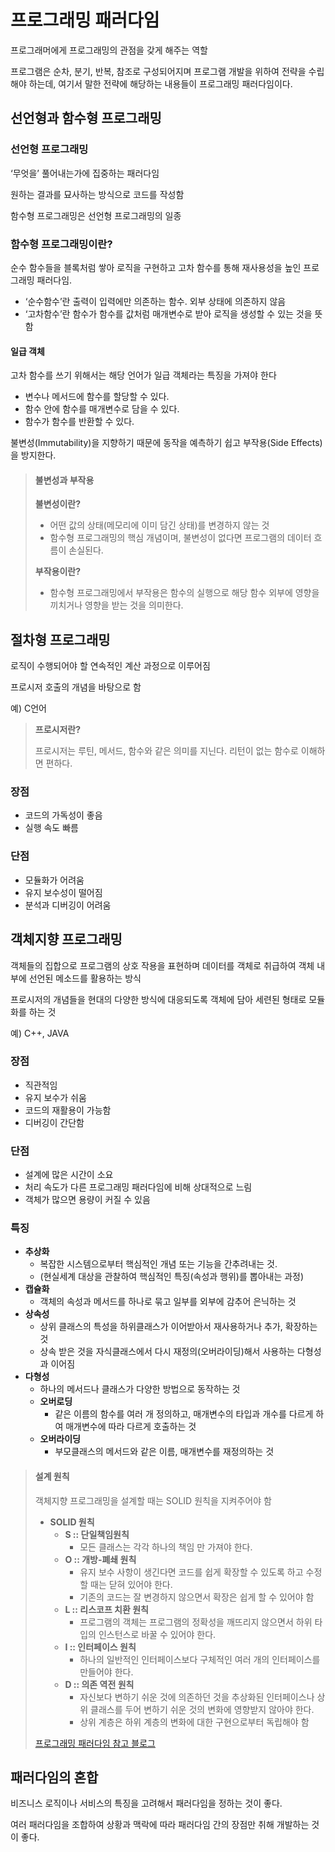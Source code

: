 # 프로그래밍 패러다임

프로그래머에게 프로그래밍의 관점을 갖게 해주는 역할

프로그램은 순차, 분기, 반복, 참조로 구성되어지며 프로그램 개발을 위하여 전략을 수립해야 하는데, 여기서 말한 전략에 해당하는 내용들이 프로그래밍 패러다임이다.

## 선언형과 함수형 프로그래밍

### 선언형 프로그래밍

‘무엇을’ 풀어내는가에 집중하는 패러다임

원하는 결과를 묘사하는 방식으로 코드를 작성함

함수형 프로그래밍은 선언형 프로그래밍의 일종

### 함수형 프로그래밍이란?

순수 함수들을 블록처럼 쌓아 로직을 구현하고 고차 함수를 통해 재사용성을 높인 프로그래밍 패러다임.

- ‘순수함수’란 출력이 입력에만 의존하는 함수. 외부 상태에 의존하지 않음
- ‘고차함수’란 함수가 함수를 값처럼 매개변수로 받아 로직을 생성할 수 있는 것을 뜻함

#### 일급 객체

고차 함수를 쓰기 위해서는 해당 언어가 일급 객체라는 특징을 가져야 한다

- 변수나 메서드에 함수를 할당할 수 있다.
- 함수 안에 함수를 매개변수로 담을 수 있다.
- 함수가 함수를 반환할 수 있다.

불변성(Immutability)을 지향하기 때문에 동작을 예측하기 쉽고 부작용(Side Effects)을 방지한다.

> #### 불변성과 부작용
>
> **불변성이란?**
>
> - 어떤 값의 상태(메모리에 이미 담긴 상태)를 변경하지 않는 것
> - 함수형 프로그래밍의 핵심 개념이며, 불변성이 없다면 프로그램의 데이터 흐름이 손실된다.
>
> **부작용이란?**
>
> - 함수형 프로그래밍에서 부작용은 함수의 실행으로 해당 함수 외부에 영향을 끼치거나 영향을 받는 것을 의미한다.

## 절차형 프로그래밍

로직이 수행되어야 할 연속적인 계산 과정으로 이루어짐

프로시저 호출의 개념을 바탕으로 함

예) C언어

>**프로시저란?**
>
>프로시저는 루틴, 메서드, 함수와 같은 의미를 지닌다. 리턴이 없는 함수로 이해하면 편하다.

### 장점

- 코드의 가독성이 좋음
- 실행 속도 빠름

### 단점

- 모듈화가 어려움
- 유지 보수성이 떨어짐
- 분석과 디버깅이 어려움

## 객체지향 프로그래밍

객체들의 집합으로 프로그램의 상호 작용을 표현하며 데이터를 객체로 취급하여 객체 내부에 선언된 메소드를 활용하는 방식

프로시저의 개념들을 현대의 다양한 방식에 대응되도록 객체에 담아 세련된 형태로 모듈화를 하는 것

예) C++, JAVA

### 장점

- 직관적임
- 유지 보수가 쉬움
- 코드의 재활용이 가능함
- 디버깅이 간단함

### 단점

- 설계에 많은 시간이 소요
- 처리 속도가 다른 프로그래밍 패러다임에 비해 상대적으로 느림
- 객체가 많으면 용량이 커질 수 있음

### 특징

- **추상화**
    - 복잡한 시스템으로부터 핵심적인 개념 또는 기능을 간추려내는 것.
    - (현실세계 대상을 관찰하여 핵심적인 특징(속성과 행위)를 뽑아내는 과정)
- **캡슐화**
    - 객체의 속성과 메서드를 하나로 묶고 일부를 외부에 감추어 은닉하는 것
- **상속성**
    - 상위 클래스의 특성을 하위클래스가 이어받아서 재사용하거나 추가, 확장하는 것
    - 상속 받은 것을 자식클래스에서 다시 재정의(오버라이딩)해서 사용하는 다형성과 이어짐
- **다형성**
    - 하나의 메서드나 클래스가 다양한 방법으로 동작하는 것
    - **오버로딩**
        - 같은 이름의 함수를 여러 개 정의하고, 매개변수의 타입과 개수를 다르게 하여 매개변수에 따라 다르게 호출하는 것
    - **오버라이딩**
        - 부모클래스의 메서드와 같은 이름, 매개변수를 재정의하는 것

> #### 설계 원칙
>
> 객체지향 프로그래밍을 설계할 때는 SOLID 원칙을 지켜주어야 함
>
> - **SOLID 원칙**
>     - **S :: 단일책임원칙**
>         - 모든 클래스는 각각 하나의 책임 만 가져야 한다.
>     - **O :: 개방-폐쇄 원칙**
>         - 유지 보수 사항이 생긴다면 코드를 쉽게 확장할 수 있도록 하고 수정할 때는 닫혀 있어야 한다.
>         - 기존의 코드는 잘 변경하지 않으면서 확장은 쉽게 할 수 있어야 함
>     - **L :: 리스코프 치환 원칙**
>         - 프로그램의 객체는 프로그램의 정확성을 깨뜨리지 않으면서 하위 타입의 인스턴스로 바꿀 수 있어야 한다.
>     - **I :: 인터페이스 원칙**
>         - 하나의 일반적인 인터페이스보다 구체적인 여러 개의 인터페이스를 만들어야 한다.
>     - **D :: 의존 역전 원칙**
>         - 자신보다 변하기 쉬운 것에 의존하던 것을 추상화된 인터페이스나 상위 클래스를 두어 변하기 쉬운 것의 변화에 영향받지 않아야 한다.
>         - 상위 계층은 하위 계층의 변화에 대한 구현으로부터 독립해야 함
>
> [프로그래밍 패러다임 참고 블로그](https://junheedot.tistory.com/entry/%ED%94%84%EB%A1%9C%EA%B7%B8%EB%9E%98%EB%B0%8D-%ED%8C%A8%EB%9F%AC%EB%8B%A4%EC%9E%84)

## 패러다임의 혼합

비즈니스 로직이나 서비스의 특징을 고려해서 패러다임을 정하는 것이 좋다.

여러 패러다임을 조합하여 상황과 맥락에 따라 패러다임 간의 장점만 취해 개발하는 것이 좋다.
